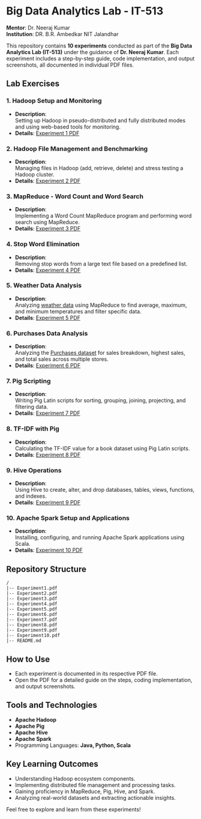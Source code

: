 # Big Data Analytics Lab - IT-513  
**Mentor**: Dr. Neeraj Kumar  
**Institution**: DR. B.R. Ambedkar NIT Jalandhar  

This repository contains **10 experiments** conducted as part of the **Big Data Analytics Lab (IT-513)** under the guidance of **Dr. Neeraj Kumar**. Each experiment includes a step-by-step guide, code implementation, and output screenshots, all documented in individual PDF files.  

## Lab Exercises  

### 1. Hadoop Setup and Monitoring  
- **Description**:  
  Setting up Hadoop in pseudo-distributed and fully distributed modes and using web-based tools for monitoring.  
- **Details**: [Experiment 1 PDF](https://github.com/ankigit1/Big-Data-Analytics-Lab-Work-IT-513/blob/main/LAB%201.pdf)  

### 2. Hadoop File Management and Benchmarking  
- **Description**:  
  Managing files in Hadoop (add, retrieve, delete) and stress testing a Hadoop cluster.  
- **Details**: [Experiment 2 PDF](https://github.com/ankigit1/Big-Data-Analytics-Lab-Work-IT-513/blob/main/LAB%202.pdf)  

### 3. MapReduce - Word Count and Word Search  
- **Description**:  
  Implementing a Word Count MapReduce program and performing word search using MapReduce.  
- **Details**: [Experiment 3 PDF](https://github.com/ankigit1/Big-Data-Analytics-Lab-Work-IT-513/blob/main/LAB%203.pdf)  

### 4. Stop Word Elimination  
- **Description**:  
  Removing stop words from a large text file based on a predefined list.  
- **Details**: [Experiment 4 PDF](https://github.com/ankigit1/Big-Data-Analytics-Lab-Work-IT-513/blob/main/LAB%204.pdf)  

### 5. Weather Data Analysis  
- **Description**:  
  Analyzing [weather data](https://drive.google.com/file/d/1DYGnJuf-RFtJ7HMw0J-xgE0S8I1Q3oiO/view?usp=sharing) using MapReduce to find average, maximum, and minimum temperatures and filter specific data.  
- **Details**: [Experiment 5 PDF](https://github.com/ankigit1/Big-Data-Analytics-Lab-Work-IT-513/blob/main/LAB%205.pdf)  

### 6. Purchases Data Analysis  
- **Description**:  
  Analyzing the [Purchases dataset](https://www.kaggle.com/datasets/dsfelix/purchasestxt) for sales breakdown, highest sales, and total sales across multiple stores.  
- **Details**: [Experiment 6 PDF](https://github.com/ankigit1/Big-Data-Analytics-Lab-Work-IT-513/blob/main/LAB%206.pdf)  

### 7. Pig Scripting  
- **Description**:  
  Writing Pig Latin scripts for sorting, grouping, joining, projecting, and filtering data.  
- **Details**: [Experiment 7 PDF](https://github.com/ankigit1/Big-Data-Analytics-Lab-Work-IT-513/blob/main/LAB%207.pdf)  

### 8. TF-IDF with Pig  
- **Description**:  
  Calculating the TF-IDF value for a book dataset using Pig Latin scripts.  
- **Details**: [Experiment 8 PDF](https://github.com/ankigit1/Big-Data-Analytics-Lab-Work-IT-513/blob/main/LAB%208.pdf)  

### 9. Hive Operations  
- **Description**:  
  Using Hive to create, alter, and drop databases, tables, views, functions, and indexes.  
- **Details**: [Experiment 9 PDF](https://github.com/ankigit1/Big-Data-Analytics-Lab-Work-IT-513/blob/main/LAB%209.pdf)  

### 10. Apache Spark Setup and Applications  
- **Description**:  
  Installing, configuring, and running Apache Spark applications using Scala.  
- **Details**: [Experiment 10 PDF](https://github.com/ankigit1/Big-Data-Analytics-Lab-Work-IT-513/blob/main/LAB%2010.pdf)  

## Repository Structure  

```
/  
|-- Experiment1.pdf  
|-- Experiment2.pdf  
|-- Experiment3.pdf  
|-- Experiment4.pdf  
|-- Experiment5.pdf  
|-- Experiment6.pdf  
|-- Experiment7.pdf  
|-- Experiment8.pdf  
|-- Experiment9.pdf  
|-- Experiment10.pdf  
|-- README.md  
```  

## How to Use  
- Each experiment is documented in its respective PDF file.  
- Open the PDF for a detailed guide on the steps, coding implementation, and output screenshots.  

## Tools and Technologies  
- **Apache Hadoop**  
- **Apache Pig**  
- **Apache Hive**  
- **Apache Spark**  
- Programming Languages: **Java, Python, Scala**  

## Key Learning Outcomes  
- Understanding Hadoop ecosystem components.  
- Implementing distributed file management and processing tasks.  
- Gaining proficiency in MapReduce, Pig, Hive, and Spark.  
- Analyzing real-world datasets and extracting actionable insights.  

Feel free to explore and learn from these experiments!  
